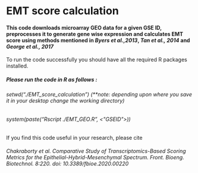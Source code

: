 # EMT score calculation
#### This code downloads microarray GEO data for a given GSE ID, preprocesses it to generate gene wise expression and calculates EMT score using methods mentioned in *Byers et al.,2013*, *Tan et al., 2014* and *George et al., 2017*

To run the code successfully you should have all the required R packages installed. 



##### Please run the code in R as follows :
 ###### setwd(“./EMT_score_calculation”) (**note: depending upon where you save it in your desktop change the working directory)
 ###### system(paste(“Rscript  ./EMT_GEO.R”, <"GSEID">)) 



If you find this code useful in your research, please cite 
###### *Chakraborty et al. Comparative Study of Transcriptomics-Based Scoring Metrics for the Epithelial-Hybrid-Mesenchymal Spectrum. Front. Bioeng. Biotechnol. 8:220. doi: 10.3389/fbioe.2020.00220* 
